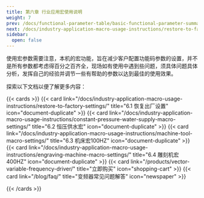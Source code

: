 ```yaml
---
title: 第六章 行业应用宏使用说明
weight: 7
prev: /docs/functional-parameter-table/basic-functional-parameter-summary-table/
next: /docs/industry-application-macro-usage-instructions/restore-to-factory-settings/
sidebar:
  open: false
---
```


使用宏参数需要注意，本机的宏功能，旨在减少客户配置功能码参数的设置，并不是所有参数都考虑得百分之百齐全，现场如有使用中遇到些问题，须具体问题具体分析，发挥自己的经验并调节一些有帮助的参数以达到最佳的使用效果。

探索以下文档以便了解更多内容：

<!--more-->

{{< cards >}}
  {{< card link="/docs/industry-application-macro-usage-instructions/restore-to-factory-settings/" title="6.1 恢复出厂设置" icon="document-duplicate" >}}
  {{< card link="/docs/industry-application-macro-usage-instructions/constant-pressure-water-supply-macro-settings/" title="6.2 恒压供水宏" icon="document-duplicate" >}}
  {{< card link="/docs/industry-application-macro-usage-instructions/machine-tool-macro-settings/" title="6.3 机床宏100HZ" icon="document-duplicate" >}}
  {{< card link="/docs/industry-application-macro-usage-instructions/engraving-machine-macro-settings/" title="6.4 雕刻机宏400HZ" icon="document-duplicate" >}}
    {{< card link="/products/vector-variable-frequency-driver/" title="立即购买" icon="shopping-cart" >}}
  {{< card link="/blog/faq/" title="变频器常见问题解答" icon="newspaper" >}}

{{< /cards >}}
